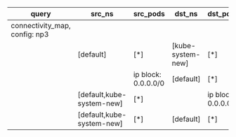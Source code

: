 |query|src_ns|src_pods|dst_ns|dst_pods|connection|
|---|---|---|---|---|---|
|connectivity_map, config: np3|
||[default]|[*]|[kube-system-new]|[*]|TCP 85-90,|
|||ip block: 0.0.0.0/0|[default]|[*]|All connections|
||[default,kube-system-new]|[*]||ip block: 0.0.0.0/0|All connections|
||[default,kube-system-new]|[*]|[default]|[*]|All connections|



